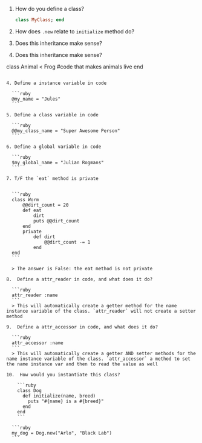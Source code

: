 1. How do you define a class?

	```ruby
	class MyClass; end
	```

2. How does `.new` relate to `initialize` method do?

3. Does this inheritance make sense?

3. Does this inheritance make sense?
  
  class Animal < Frog
    #code that makes animals live
  end
  ```

4. Define a instance variable in code

	```ruby
	@my_name = "Jules"
	```

5. Define a class variable in code

	```ruby
	@@my_class_name = "Super Awesome Person"
	```

6. Define a global variable in code

	```ruby
	$my_global_name = "Julian Rogmans"
	```

7. T/F the `eat` method is private

  
	```ruby
	class Worm
		@@dirt_count = 20
		def eat
			dirt
			puts @@dirt_count
		end
		private  
	    	def dirt
	      		@@dirt_count -= 1
	      	end
	end
	```
	
	> The answer is False: the eat method is not private

8.  Define a attr_reader in code, and what does it do?

	```ruby
	attr_reader :name
	```
	> This will automatically create a getter method for the name instance variable of the class. `attr_reader` will not create a setter method

9.  Define a attr_accessor in code, and what does it do?

	```ruby
	attr_accessor :name
	```
	> This will automatically create a getter AND setter methods for the name instance variable of the class. `attr_accessor` a method to set the name instance var and then to read the value as well

10.  How would you instantiate this class?

	  ```ruby
	  class Dog
	    def initialize(name, breed)
	      puts "#{name} is a #{breed}"
	    end
	  end
	  ```
	  
	```ruby
	my_dog = Dog.new("Arlo", "Black Lab")
	```
